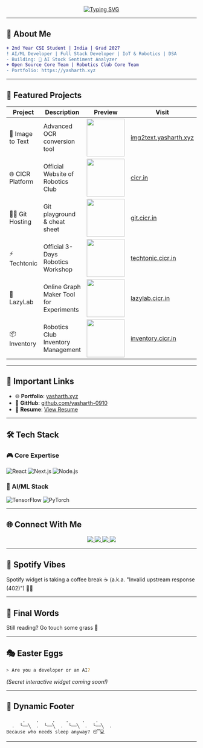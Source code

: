 <p align="center">
  <a href="https://yasharth.xyz" target="_blank">
    <img src="https://readme-typing-svg.demolab.com?font=Fira+Code&size=30&duration=2800&pause=1000&color=7A3FF7&center=true&vCenter=true&width=600&lines=Hey+there!+%F0%9F%91%8B;I'm+%E1%9B%89%E1%9C%AD%EA%9E%B2%F0%9D%94%A6%F0%9D%95%98%F0%9D%95%9A%F0%9D%95%96+%F0%9F%97%9E%EF%B8%8F;AI+Enthusiast+%26+Full+Stack+Developer;Building+the+Future+with+Code+%F0%9F%9A%80" alt="Typing SVG" />
  </a>
</p>

---

## 🚀 About Me  

```diff
+ 2nd Year CSE Student | India | Grad 2027
! AI/ML Developer | Full Stack Developer | IoT & Robotics | DSA
- Building: 🤖 AI Stock Sentiment Analyzer
+ Open Source Core Team | Robotics Club Core Team
- Portfolio: https://yasharth.xyz
```

---

## 🌟 Featured Projects

<div align="center">

| Project | Description | Preview | Visit |
|---------|------------|---------|-------|
| 🎨 Image to Text | Advanced OCR conversion tool | <img src="https://img2text.yasharth.xyz/preview.gif" width="100"> | [img2text.yasharth.xyz](https://img2text.yasharth.xyz) |
| 🌐 CICR Platform | Official Website of Robotics Club | <img src="https://cicr.in/preview.gif" width="100"> | [cicr.in](https://cicr.in) |
| 👨‍💻 Git Hosting | Git playground & cheat sheet | <img src="https://git.cicr.in/preview.gif" width="100"> | [git.cicr.in](https://git.cicr.in) |
| ⚡ Techtonic | Official 3-Days Robotics Workshop | <img src="https://techtonic.cicr.in/preview.gif" width="100"> | [techtonic.cicr.in](https://techtonic.cicr.in) |
| 🧠 LazyLab | Online Graph Maker Tool for Experiments | <img src="https://lazylab.cicr.in/preview.gif" width="100"> | [lazylab.cicr.in](https://lazylab.cicr.in) |
| 📦 Inventory | Robotics Club Inventory Management | <img src="https://inventory.cicr.in/preview.gif" width="100"> | [inventory.cicr.in](https://inventory.cicr.in) |
</div>

---

## 🔗 Important Links
- 🌐 **Portfolio**: [yasharth.xyz](https://yasharth.xyz)
- 🚀 **GitHub**: [github.com/yasharth-0910](https://github.com/yasharth-0910)
- 📜 **Resume**: [View Resume](https://yasharth.xyz/resume.pdf)

---

## 🛠️ Tech Stack

### 🎮 Core Expertise
<p align="left">  
  <img alt="React" src="https://img.shields.io/badge/react-%2320232a.svg?style=for-the-badge&logo=react&logoColor=%2361DAFB"/>
  <img alt="Next.js" src="https://img.shields.io/badge/Next-black?style=for-the-badge&logo=next.js&logoColor=white"/>
  <img alt="Node.js" src="https://img.shields.io/badge/node.js-6DA55F?style=for-the-badge&logo=node.js&logoColor=white"/>
</p>

### 🧠 AI/ML Stack
<p align="left">
  <img alt="TensorFlow" src="https://img.shields.io/badge/TensorFlow-FF6F00?style=for-the-badge&logo=tensorflow&logoColor=white"/>
  <img alt="PyTorch" src="https://img.shields.io/badge/PyTorch-EE4C2C?style=for-the-badge&logo=pytorch&logoColor=white"/>
</p>

---

## 🌐 Connect With Me
<p align="center">
  <a href="https://yasharth.xyz"> <img src="https://img.shields.io/badge/Portfolio-000000?style=for-the-badge&logo=About.me&logoColor=white"/> </a>
  <a href="https://linkedin.com/in/yasharth-singh-b2493b284/"> <img src="https://img.shields.io/badge/LinkedIn-0077B5?style=for-the-badge&logo=linkedin&logoColor=white"/> </a>
  <a href="https://twitter.com/yash_mera_naam"> <img src="https://img.shields.io/badge/Twitter-1DA1F2?style=for-the-badge&logo=twitter&logoColor=white"/> </a>
  <a href="mailto:contact@yasharth.xyz"> <img src="https://img.shields.io/badge/Email-FF6CAB?style=for-the-badge&logo=gmail&logoColor=white"/> </a>
</p>

---

## 🎵 Spotify Vibes
Spotify widget is taking a coffee break ☕ (a.k.a. "Invalid upstream response (402)") 🤷‍♂️

---

## 🏁 Final Words
Still reading? Go touch some grass 🌿

---

## 🎭 Easter Eggs
```bash
> Are you a developer or an AI?
```
_(Secret interactive widget coming soon!)_

---

## 🏁 Dynamic Footer
```ascii
      .    .     .    .     .    .
  .  ╰——╲  .  ╰——╲  .  ╰——╲  .  ╰——╲  .
Because who needs sleep anyway? 😴💻
```

---
